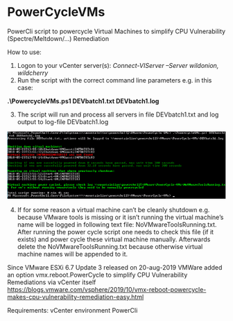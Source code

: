 # PowerCycleVMs
PowerCli script to powercycle Virtual Machines to simplify CPU Vulnerability (Spectre/Meltdown/...) Remediation

How to use:

1. Logon to your vCenter server(s): *Connect-VIServer –Server wildonion, wildcherry*
2. Run the script with the correct command line parameters e.g. in this case: 

**.\PowercycleVMs.ps1 DEVbatch1.txt DEVbatch1.log**

3. The script will run and process all servers in file DEVbatch1.txt and log output to log-file DEVbatch1.log

![Overview Image](https://github.com/nagten/PowerCycleVMs/blob/main/Images/Overview.png)

4. If for some reason a virtual machine can’t be cleanly shutdown e.g. because VMware tools is missing or it isn’t running the virtual machine’s name will be logged in following text file: NoVMwareToolsRunning.txt. After running the power cycle script one needs to check this file (if it exists) and power cycle these virtual machine manually. Afterwards delete the NoVMwareToolsRunning.txt because otherwise virtual machine names will be appended to it.

Since VMware ESXi 6.7 Update 3 released on 20-aug-2019 VMWare added an option vmx.reboot.PowerCycle to simplify CPU Vulnerability Remediations via vCenter itself
https://blogs.vmware.com/vsphere/2019/10/vmx-reboot-powercycle-makes-cpu-vulnerability-remediation-easy.html

Requirements:
vCenter environment
PowerCli
